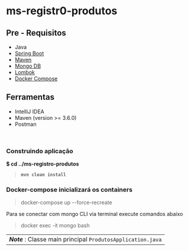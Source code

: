 # ms-registr0-produtos


## Pre - Requisitos
- Java
- [Spring Boot](https://spring.io/projects/spring-boot)
- [Maven](https://maven.apache.org/guides/index.html)
- [Mongo DB](https://docs.mongodb.com/guides/)
- [Lombok](https://objectcomputing.com/resources/publications/sett/january-2010-reducing-boilerplate-code-with-project-lombok)
- [Docker Compose](https://docs.docker.com/compose/)


## Ferramentas
- IntelliJ IDEA
- Maven (version >= 3.6.0)
- Postman


<br/>


###  Construindo aplicação
**$ cd ../ms-registro-produtos**
> **```mvn clean install```** 


### Docker-compose inicializará os containers
> docker-compose up --force-recreate  

Para se conectar com mongo CLI via terminal execute comandos abaixo
> docker exec -it mongo bash



|                                                                                                                                                                                                                                                                                                                                                        |
|--------------------------------------------------------------------------------------------------------------------------------------------------------------------------------------------------------------------------------------------------------------------------------------------------------------------------------------------------------|
| **_Note_** : Classe main principal `ProdutosApplication.java` |
